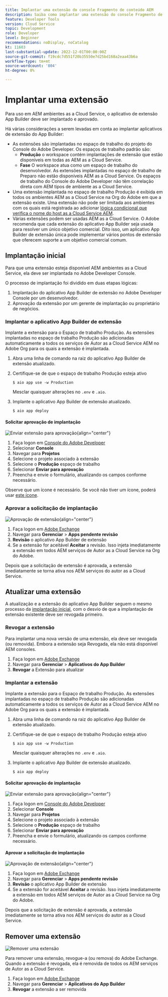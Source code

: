 ```yaml
---
title: Implantar uma extensão do console Fragmento de conteúdo AEM
description: Saiba como implantar uma extensão do console Fragmento de conteúdo AEM.
feature: Developer Tools
version: Cloud Service
topic: Development
role: Developer
level: Beginner
recommendations: noDisplay, noCatalog
kt: 11603
last-substantial-update: 2022-12-01T00:00:00Z
source-git-commit: f19cdc7d551f20b35550e7d25bd168a2eaa43b6a
workflow-type: tm+mt
source-wordcount: '804'
ht-degree: 0%

---
```



# Implantar uma extensão

Para uso em AEM ambientes as a Cloud Service, o aplicativo de extensão App Builder deve ser implantado e aprovado.

Há várias considerações a serem levadas em conta ao implantar aplicativos de extensão do App Builder:

+ As extensões são implantadas no espaço de trabalho do projeto do Console do Adobe Developer. Os espaços de trabalho padrão são:
   + __Produção__ o workspace contém implantações de extensão que estão disponíveis em todas as AEM as a Cloud Service.
   + __Fase__ O workspace atua como um espaço de trabalho do desenvolvedor. As extensões implantadas no espaço de trabalho de Preparo não estão disponíveis AEM as a Cloud Service.
Os espaços de trabalho do Console do Adobe Developer não têm correlação direta com AEM tipos de ambiente as a Cloud Service.
+ Uma extensão implantada no espaço de trabalho Produção é exibida em todos os ambientes AEM as a Cloud Service na Org do Adobe em que a extensão existe.
Uma extensão não pode ser limitada aos ambientes com os quais está registrada ao adicionar [lógica condicional que verifica o nome do host as a Cloud Service AEM](https://developer.adobe.com/uix/docs/guides/publication/#enabling-extension-only-on-specific-aem-environments).
+ Várias extensões podem ser usadas AEM as a Cloud Service. O Adobe recomenda que cada extensão do aplicativo App Builder seja usada para resolver um único objetivo comercial. Dito isso, um aplicativo App Builder de extensão única pode implementar vários pontos de extensão que oferecem suporte a um objetivo comercial comum.

## Implantação inicial

Para que uma extensão esteja disponível AEM ambientes as a Cloud Service, ela deve ser implantada no Adobe Developer Console.

O processo de implantação foi dividido em duas etapas lógicas:

1. Implantação do aplicativo App Builder de extensão no Adobe Developer Console por um desenvolvedor.
1. Aprovação da extensão por um gerente de implantação ou proprietário de negócios.

### Implantar o aplicativo App Builder de extensão

Implante a extensão para o Espaço de trabalho Produção. As extensões implantadas no espaço de trabalho Produção são adicionadas automaticamente a todos os serviços de Autor as a Cloud Service AEM no Adobe Org para os quais a extensão é implantada.

1. Abra uma linha de comando na raiz do aplicativo App Builder de extensão atualizado.
1. Certifique-se de que o espaço de trabalho Produção esteja ativo

   ```shell
   $ aio app use -w Production
   ```

   Mesclar quaisquer alterações no `.env` e `.aio`.

1. Implante o aplicativo App Builder de extensão atualizado.

   ```shell
   $ aio app deploy
   ```

#### Solicitar aprovação de implantação

![Enviar extensão para aprovação](./assets/deploy/submit-for-approval.png){align="center"}

1. Faça logon em [Console do Adobe Developer](https://developer.adobe.com)
1. Selecionar __Console__
1. Navegar para __Projetos__
1. Selecione o projeto associado à extensão
1. Selecione o __Produção__ espaço de trabalho
1. Selecionar __Enviar para aprovação__
1. Preencha e envie o formulário, atualizando os campos conforme necessário.

Observe que um ícone é necessário. Se você não tiver um ícone, poderá usar [este ícone](./assets/deploy/icon.png).

### Aprovar a solicitação de implantação

![Aprovação de extensão](./assets/deploy/adobe-exchange.png){align="center"}

1. Faça logon em [Adobe Exchange](https://exchange.adobe.com/)
1. Navegar para __Gerenciar__ > __Apps pendente revisão__
1. __Revisão__ o aplicativo App Builder de extensão
1. Se a extensão for aceitável __Aceitar__ a revisão. Isso injeta imediatamente a extensão em todos AEM serviços de Autor as a Cloud Service na Org do Adobe.

Depois que a solicitação de extensão é aprovada, a extensão imediatamente se torna ativa nos AEM serviços do autor as a Cloud Service.

## Atualizar uma extensão

A atualização e a extensão do aplicativo App Builder seguem o mesmo processo da [implantação inicial](#initial-deployment), com o desvio de que a implantação de extensão existente deve ser revogada primeiro.

### Revogar a extensão

Para implantar uma nova versão de uma extensão, ela deve ser revogada (ou removida). Embora a extensão seja Revogada, ela não está disponível AEM consoles.

1. Faça logon em [Adobe Exchange](https://exchange.adobe.com/)
1. Navegar para __Gerenciar__ > __Aplicativos do App Builder__
1. __Revogar__ a Extensão para atualizar

### Implantar a extensão

Implante a extensão para o Espaço de trabalho Produção. As extensões implantadas no espaço de trabalho Produção são adicionadas automaticamente a todos os serviços de Autor as a Cloud Service AEM no Adobe Org para os quais a extensão é implantada.

1. Abra uma linha de comando na raiz do aplicativo App Builder de extensão atualizado.
1. Certifique-se de que o espaço de trabalho Produção esteja ativo

   ```shell
   $ aio app use -w Production
   ```

   Mesclar quaisquer alterações no `.env` e `.aio`.

1. Implante o aplicativo App Builder de extensão atualizado.

   ```shell
   $ aio app deploy
   ```

#### Solicitar aprovação de implantação

![Enviar extensão para aprovação](./assets/deploy/submit-for-approval.png){align="center"}

1. Faça logon em [Console do Adobe Developer](https://developer.adobe.com)
1. Selecionar __Console__
1. Navegar para __Projetos__
1. Selecione o projeto associado à extensão
1. Selecione o __Produção__ espaço de trabalho
1. Selecionar __Enviar para aprovação__
1. Preencha e envie o formulário, atualizando os campos conforme necessário.

#### Aprovar a solicitação de implantação

![Aprovação de extensão](./assets/deploy/adobe-exchange.png){align="center"}

1. Faça logon em [Adobe Exchange](https://exchange.adobe.com/)
1. Navegar para __Gerenciar__ > __Apps pendente revisão__
1. __Revisão__ o aplicativo App Builder de extensão
1. Se a extensão for aceitável __Aceitar__ a revisão. Isso injeta imediatamente a extensão em todos AEM serviços de Autor as a Cloud Service na Org do Adobe.

Depois que a solicitação de extensão é aprovada, a extensão imediatamente se torna ativa nos AEM serviços do autor as a Cloud Service.

## Remover uma extensão

![Remover uma extensão](./assets/deploy/revoke.png)

Para remover uma extensão, revogue-a (ou remova) do Adobe Exchange. Quando a extensão é revogada, ela é removida de todos os AEM serviços de Autor as a Cloud Service.

1. Faça logon em [Adobe Exchange](https://exchange.adobe.com/)
1. Navegar para __Gerenciar__ > __Aplicativos do App Builder__
1. __Revogar__ a extensão a ser removida
